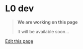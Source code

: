 # L0 dev

> **We are working on this page**
> 
> It will be available soon...

<div class="cust_edit_page"><a href="https://{{gh_path}}/pages/development_boards/l0-dev.md">Edit this page</a></div>
